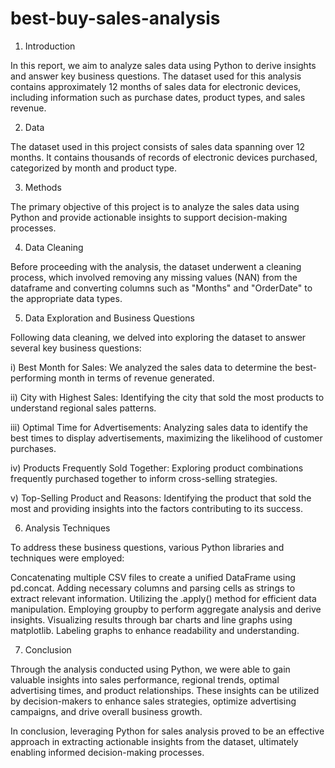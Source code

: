 # best-buy-sales-analysis

1. Introduction

In this report, we aim to analyze sales data using Python to derive insights and answer key business questions. The dataset used for this analysis contains approximately 12 months of sales data for electronic devices, including information such as purchase dates, product types, and sales revenue.

2. Data

The dataset used in this project consists of sales data spanning over 12 months. It contains thousands of records of electronic devices purchased, categorized by month and product type.

3. Methods

The primary objective of this project is to analyze the sales data using Python and provide actionable insights to support decision-making processes.

4. Data Cleaning

Before proceeding with the analysis, the dataset underwent a cleaning process, which involved removing any missing values (NAN) from the dataframe and converting columns such as "Months" and "OrderDate" to the appropriate data types.

5. Data Exploration and Business Questions

Following data cleaning, we delved into exploring the dataset to answer several key business questions:

i) Best Month for Sales: We analyzed the sales data to determine the best-performing month in terms of revenue generated.

ii) City with Highest Sales: Identifying the city that sold the most products to understand regional sales patterns.

iii) Optimal Time for Advertisements: Analyzing sales data to identify the best times to display advertisements, maximizing the likelihood of customer purchases.

iv) Products Frequently Sold Together: Exploring product combinations frequently purchased together to inform cross-selling strategies.

v) Top-Selling Product and Reasons: Identifying the product that sold the most and providing insights into the factors contributing to its success.

6. Analysis Techniques

To address these business questions, various Python libraries and techniques were employed:

Concatenating multiple CSV files to create a unified DataFrame using pd.concat.
Adding necessary columns and parsing cells as strings to extract relevant information.
Utilizing the .apply() method for efficient data manipulation.
Employing groupby to perform aggregate analysis and derive insights.
Visualizing results through bar charts and line graphs using matplotlib.
Labeling graphs to enhance readability and understanding.

7. Conclusion

Through the analysis conducted using Python, we were able to gain valuable insights into sales performance, regional trends, optimal advertising times, and product relationships. These insights can be utilized by decision-makers to enhance sales strategies, optimize advertising campaigns, and drive overall business growth.

In conclusion, leveraging Python for sales analysis proved to be an effective approach in extracting actionable insights from the dataset, ultimately enabling informed decision-making processes.